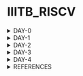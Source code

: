 # IIITB_RISCV


<details>
    
<summary>DAY-0</summary>

# DAY-0

# Installation of Tools

Follow the below commands for installation of tools.

```
git clone https://github.com/kunalg123/riscv_workshop_collaterals.git
cd riscv_workshop_collaterals
chmod +x run.sh
./run.sh

cd ~/riscv_toolchain/iverilog/
git checkout --track -b v10-branch origin/v10-branch
git pull 
chmod 777 autoconf.sh 
./autoconf.sh 
./configure 
make
sudo make install

gedit .bashrc
export PATH="/home/amith/riscv_toolchain/riscv64-unknown-elf-gcc-8.3.0-2019.08.0-x86_64-linux-ubuntu14/bin:$PATH" 
source .bashrc
```

</details>

<details>
    
<summary>DAY-1</summary>

# DAY-1
## Introduction to RISC-V ISA and GNU compiler toolchain

RISC-V (pronounced "risk-five") is an open-source instruction set architecture (ISA) that is designed to be simple, extensible, and modular. It is often referred to as a "free and open RISC instruction set architecture," as it is not encumbered by patents or proprietary restrictions, allowing anyone to use, modify, and contribute to its development.

The C program is compiled into RISC-V assembly language program, this assembly language program is converted into machine level program, which is binary language program. These binary bits will be executed into this particular layout seen in the image below.The Risc-V architecture is implemented by the given RTL (picorv32 cpu core).

![image](https://github.com/amith-bharadwaj/iiitb_asic_class/assets/84613258/ff4b5316-9ea3-4eb9-bc8d-1dc3c3222c02)

The application software will run on the hardware by the given flow.Apps enter into the block of system software, this block converts into the binary language, the system software block contains OS,Compiler and Assembler.OS handles IO operations,allocates memory and performs low level system functions.
The output of the OS are small chunks of C,C++ or Java language, these are taken by the compiler and converted into instructions.Depending on the hardware the format or syntax of the instructions will change. Then the assembler will convert these instructions into binary language program.This binary language is fed to the hardware.Then RTL implementation is done and the synthesized netlist is obtained.

![image](https://github.com/amith-bharadwaj/iiitb_asic_class/assets/84613258/0df7f17d-6217-4ebe-9496-4283764b8803)

![image](https://github.com/amith-bharadwaj/iiitb_asic_class/assets/84613258/982be285-c03e-4496-aa2d-40e9c3fc454e)

## LAB work for RISC-V software toolchain

Let us execute a simple program which computes sum from 1 to a given number N.

```
gedit sum1ton.c
gcc sum1ton.c
./a.out
```

![image](https://github.com/amith-bharadwaj/iiitb_asic_class/assets/84613258/b1799e88-2b3b-40c6-a8cd-1bc384aaffdc)


![image](https://github.com/amith-bharadwaj/iiitb_asic_class/assets/84613258/2405e1cf-0f84-4390-a06d-b97ebbc33df2)

Now let us compile it with risv compiler

```
riscv64-unknown-elf-gcc -O1 -mabi=lp64 -march=rv64i -o sum1ton.o sum1ton.c
```
![image](https://github.com/amith-bharadwaj/iiitb_asic_class/assets/84613258/531aec9c-25d6-4fc7-89eb-b2fc4b312e47)

It will generate the file sum1ton.o, let us go to another tab and run the following commands.

```
riscv64-unknown-elf-objdump -d sum1ton.o | less
```
It will give us a bunch of assembly language code.

We need to look for main section.

```
/main
```
Here we can see 15 instructions which came out when we used the previous commands.Since it is a byte instruction, it always increments by 4.

![image](https://github.com/amith-bharadwaj/iiitb_asic_class/assets/84613258/17fd6343-fbe1-43e1-816c-e7e5d0766c6c)

Now, let us run the command with -ofast.

```
riscv64-unknown-elf-gcc -Ofast -mabi=lp64 -march=rv64i -o sum1ton.o sum1ton.c

```
Here we can see that 12 instructions were produced.

![image](https://github.com/amith-bharadwaj/iiitb_asic_class/assets/84613258/980923ad-7fee-4096-b298-8c1797c33bdd)

### Spike simulation and Debug.

Now let us observe the output using spike

```
riscv64-unknown-elf-gcc -ofast -mabi=lp64 -march=rv64i -o sum1ton.o sum1ton.c
spike pk sum1ton.o
```

![image](https://github.com/amith-bharadwaj/RISCV_ISA/assets/84613258/f4c3d309-97ba-4830-9b16-65b2612d4d61)

The below command is used for debuging line by line.
```
spike -d pk sum1ton.o
```

**LUI**: The "LUI" instruction in RISC-V stands for "Load Upper Immediate." It's used to load an immediate value into the upper 20 bits of a 32-bit register, with the lower 12 bits being filled with zeros. Here's the general format of the LUI instruction:

![image](https://github.com/amith-bharadwaj/RISCV_ISA/assets/84613258/0f14b940-23cd-477c-b36e-99b87a8edff8)

**ADDI**: The "ADDI" instruction in RISC-V stands for "Add Immediate." It's used to add an immediate value to the value in a register and store the result back in the destination register. Here's the general format of the ADDI instruction:

![image](https://github.com/amith-bharadwaj/RISCV_ISA/assets/84613258/887aa66e-dfad-4fef-b8b0-642c3e80f58a)

## 64 Bit Number System for unsigned numbers and signed numbers

In a 64-bit computer architecture,

**Byte:**
        A "byte" in a 64-bit architecture consists of 8 bits, just like in other architectures.
        Each byte can represent a range of values from 0 to 255 (2^8 - 1).
        Bytes are fundamental units of storage and data representation, commonly used for characters, numbers, and other small data units.
        For example, a single ASCII character like 'A' is represented by a byte.

**Word:**
        In a 64-bit architecture, a "word" typically refers to a unit of data that is 64 bits, or 8 bytes.
        This size is often chosen to match the size of the processor's general-purpose registers, enabling efficient processing of data.
        Words are commonly used for integer arithmetic, memory addressing, and data manipulation operations.

**Double Word:** In a 64-bit architecture, a "double word" is a unit of data that is twice the size of a word, hence 128 bits or 16 bytes.Double words are used for larger data structures, floating-point numbers, and certain specialized operations that require more storage space.

        
![image](https://github.com/amith-bharadwaj/RISCV_ISA/assets/84613258/b2e2a8db-c052-4aac-ae13-22d5780536ee)

Here below we can see the representation of unsigned numbers in 64 bit architecture.

![image](https://github.com/amith-bharadwaj/IIITB_RISCV/assets/84613258/38c73c57-49dd-4498-b9c0-27e5186db566)

The format and memory for different data types are given below.

![image](https://github.com/amith-bharadwaj/IIITB_RISCV/assets/84613258/094579d4-2127-4602-a157-21563d46535f)

</details>

<details>
    
<summary>DAY-2</summary>

# DAY-2
## Application Binary Interface

The Application Binary Interface (ABI) for the RISC-V architecture defines a set of rules and conventions for the interaction between software components at the binary level. It encompasses how functions are called, how data is represented and manipulated, how memory is managed, and how system calls are made. The RISC-V ABI ensures compatibility and interoperability between different software modules, making it possible for programs to work seamlessly on different systems that adhere to the same ABI.

![image](https://github.com/amith-bharadwaj/IIITB_RISCV/assets/84613258/1f14cdec-d0cc-498f-b0a6-4f8a1e3f118a)

### Memory Allocation 

There are two different ways to load the data into registers,the data can be loaded directly to registers but as we dont have large number of registers, we can load the data into the memory and then from memory we can load the data into the registers.

![image](https://github.com/amith-bharadwaj/IIITB_RISCV/assets/84613258/982bd744-0e8d-45ba-b862-419dcdd9e2a1)

RiscV belongs to little-endian memory addressing system.Little-endian memory addressing is a way of organizing and storing data in computer memory where the least significant byte (LSB) of a multi-byte value is stored at the lowest memory address, while the most significant byte (MSB) is stored at a higher memory address.This byte order is opposite to big-endian memory addressing.

![image](https://github.com/amith-bharadwaj/IIITB_RISCV/assets/84613258/53829752-ee0f-4170-a491-724a64ded03f)

**ld:** This mnemonic stands for "load double-word." It's an instruction used to load a 64-bit (8-byte) value from memory into a register.

**x8:** This is the destination register where the loaded value will be stored. In RISC-V assembly language, registers are denoted by the "x" prefix followed by a number (e.g., x0, x1, x2, ..., x31).

**16:** This is the immediate offset value, which indicates the offset from the address stored in register x23. The offset is added to the address in x23 to calculate the memory address from which the value will be loaded.

**(x23):** This indicates that the address to be used for loading the value is stored in register x23. x23 is the base register, and the offset is added to its value to compute the effective memory address.
    
![image](https://github.com/amith-bharadwaj/IIITB_RISCV/assets/84613258/82e52cc8-7eb7-49dc-b5be-7993857d3412)

The format of instruction can be seen below.

![image](https://github.com/amith-bharadwaj/IIITB_RISCV/assets/84613258/5bb365b1-f46c-4e87-a65c-fc398499e059)

The add instruction below performs the addition operation by adding the values stored in registers x24 and x8 together. The result of the addition is then stored back in register x8, overwriting the previous value.

![image](https://github.com/amith-bharadwaj/IIITB_RISCV/assets/84613258/b9cbd593-8d84-4d53-9701-7b8b10baa843)


![image](https://github.com/amith-bharadwaj/IIITB_RISCV/assets/84613258/d17f8452-72fa-496c-bea4-fa210881d1fc)

The below image shows the different ABI names,registers and its usages.
![image](https://github.com/amith-bharadwaj/IIITB_RISCV/assets/84613258/d2614bb0-4fb3-4fbb-b747-437924e937fb)

## Lab Work using ABI function calls

Let us perform the lab to rewrite c program in asm language.The main c program passes a0 and a1 to ASM block and the ASM returns a0 back to the main c program.

![image](https://github.com/amith-bharadwaj/IIITB_RISCV/assets/84613258/c231b772-fe51-484c-b5c6-3fd9c8ee9478)

The algorithm for the operation of program can be seen below.

![image](https://github.com/amith-bharadwaj/IIITB_RISCV/assets/84613258/1b55a7fc-b712-4c4a-b659-1a659298a999)

This is 1to9_custom.c file 

![image](https://github.com/amith-bharadwaj/IIITB_RISCV/assets/84613258/4da8461e-3ac1-4073-abda-b0268e556984)

This is load.S file

![image](https://github.com/amith-bharadwaj/IIITB_RISCV/assets/84613258/68ef46f8-b98c-42cb-b4c6-d5900efb0447)

The execution of the program is performed.
```
riscv64-unknown-elf-gcc -Ofast -mabi=lp64 -march=rv64i -o 1to9_custom.o 1to9_custom.c load.S
spike pk 1to9_custom.o
riscv64-unknown-elf-objdump -d 1to9_custom.o |less
```

![image](https://github.com/amith-bharadwaj/IIITB_RISCV/assets/84613258/9d5624c4-ab71-4b22-9a83-e2a330cc4191)

## Lab to run C program on RISC-V CPU
We will load the hex format of C Program to the RISC-V CPU which is written in verilog and the end result is displayed.

![image](https://github.com/amith-bharadwaj/IIITB_RISCV/assets/84613258/173e1d5e-2d97-4370-b67b-4acd8092f082)

Follow the below commands to run the program.

```
chmod rv32im.sh
./rv32im.sh
```
![image](https://github.com/amith-bharadwaj/IIITB_RISCV/assets/84613258/11ddb3bb-27fd-4ae0-b01b-a5b25084ebab)


</details>

<details>
    
<summary>DAY-3</summary>

# DAY-3
# Digital Logic with TL-verilog and MakerChip

**Logic Gates** : Logic gates are fundamental building blocks of digital circuits that perform logical operations on one or more binary inputs (usually represented as 0 or 1) to produce a binary output. These gates implement basic logical functions and are the foundation of all digital systems and computers.

![Screenshot from 2023-08-20 22-45-39](https://github.com/amith-bharadwaj/IIITB_RISCV/assets/84613258/2d0c3c6b-cce4-4b0c-aa62-257f9a5c623c)

**Combinational Circuit** : A combinational circuit is a type of digital circuit in which the output is solely determined by the current input values, without any consideration of previous inputs or circuit states. In other words, the output of a combinational circuit depends only on the instantaneous values of its input signals, and there is no concept of memory or feedback within the circuit. Combinational circuits are widely used in digital systems for tasks such as arithmetic operations, data manipulation, and logic processing.

![image](https://github.com/amith-bharadwaj/IIITB_RISCV/assets/84613258/c1554765-ea65-4b0d-a4c0-3b4b6d9a6992)

Adder

![image](https://github.com/amith-bharadwaj/IIITB_RISCV/assets/84613258/e923ea4f-f6ba-4ea5-9989-301f031339ca)

Boolean Operator

![image](https://github.com/amith-bharadwaj/IIITB_RISCV/assets/84613258/97c73212-01ba-44e3-a320-91baac99dad9)

Multiplexer

![Screenshot from 2023-08-20 22-58-39](https://github.com/amith-bharadwaj/IIITB_RISCV/assets/84613258/98e0e463-386e-43ff-ab0d-fc75932a46d2)

Chaining Ternary Operator

![Screenshot from 2023-08-20 23-04-09](https://github.com/amith-bharadwaj/IIITB_RISCV/assets/84613258/911f4d64-9c85-465b-adcf-c3633c69015f)

#### MakerChip

Makerchip is a popular online Integrated Development Environment (IDE) primarily focused on digital design and hardware description languages (HDLs). It's designed to facilitate the design, simulation, and verification of digital circuits and systems.

**Pythagorean Example**

![Screenshot from 2023-08-20 23-29-46](https://github.com/amith-bharadwaj/IIITB_RISCV/assets/84613258/b2f7e54d-ad08-49c5-a14a-1cc687a3ae64)

#### Combinational Logic

Task 1: Inverter

![Screenshot from 2023-08-20 23-39-11](https://github.com/amith-bharadwaj/IIITB_RISCV/assets/84613258/4109d792-b6d8-41b9-a04c-74a23ba03e24)

Task 2: AND Logic circuit 

![Screenshot from 2023-08-20 23-41-10](https://github.com/amith-bharadwaj/IIITB_RISCV/assets/84613258/17943c26-a4dc-49e1-ae35-8d2dfaca1bde)

Task 3: Vectors

$out[4:0] will create a vector of 5 bits.Arithmetic operators on vectors will act as binary numbers. 

![Screenshot from 2023-08-20 23-45-49](https://github.com/amith-bharadwaj/IIITB_RISCV/assets/84613258/167b60b0-0fb1-4308-ae16-8933b16e2856)

![Screenshot from 2023-08-20 23-47-58](https://github.com/amith-bharadwaj/IIITB_RISCV/assets/84613258/bdf843a6-d4cb-4016-9896-419633010589)

Task 4 : Multiplexer

![Screenshot from 2023-08-20 23-48-53](https://github.com/amith-bharadwaj/IIITB_RISCV/assets/84613258/17e1db43-818d-4671-b71c-2d54c2e4e219)

![Screenshot from 2023-08-20 23-52-27](https://github.com/amith-bharadwaj/IIITB_RISCV/assets/84613258/b5eda7f8-1aa8-4f54-b040-ba49a6aae014)

Multiplexer using vectors

![Screenshot from 2023-08-20 23-54-36](https://github.com/amith-bharadwaj/IIITB_RISCV/assets/84613258/598e0681-8812-454f-8866-a41a359f3170)

Task 5: Combinational Calculator

This circuit implements a calculator that can perform +,-,*,/ on two input values.

![Screenshot from 2023-08-20 23-59-43](https://github.com/amith-bharadwaj/IIITB_RISCV/assets/84613258/790dca5b-14bf-4e9c-ac1a-cd45ada9c6f7)

![Screenshot from 2023-08-21 00-16-27](https://github.com/amith-bharadwaj/IIITB_RISCV/assets/84613258/68075105-8e82-4f62-b808-37a66b3e38c7)

#### Sequential Logic

Sequential logic refers to a type of digital logic circuit or system in which the output is determined not only by the current inputs but also by the history of inputs.In sequential logic, the circuit contains memory elements such as flip-flops or registers that store information and maintain a state. This stored information influences how the circuit responds to subsequent inputs. The concept of time or clock signal is crucial in sequential logic, as it dictates when the stored information is updated and when new computations can take place.

Example: Fibbonaci series with Reset

![image](https://github.com/amith-bharadwaj/IIITB_RISCV/assets/84613258/c0612a9d-880e-4cd4-8f8d-0f04c23f98b7)

![image](https://github.com/amith-bharadwaj/IIITB_RISCV/assets/84613258/d10be0fc-2f15-4e61-8ea0-12a6ac764e5c)

Task 1: Counter

![image](https://github.com/amith-bharadwaj/IIITB_RISCV/assets/84613258/55945da3-25dd-4766-a454-06ff83859664)

The TLV code for performing the counter operation is given below.
```
$cnt[31:0] = $reset ? 0 : (1 + >>1$cnt);
```
![image](https://github.com/amith-bharadwaj/IIITB_RISCV/assets/84613258/9ccc748c-75e7-4bed-aab6-f910616ac72e)

Task 2: Our task is to perform a sequential calculator operation.This calculator should remember the last result and use it for the next calculation.

![image](https://github.com/amith-bharadwaj/IIITB_RISCV/assets/84613258/97287d00-b851-4044-925e-eddbba7bb0e8)

![image](https://github.com/amith-bharadwaj/IIITB_RISCV/assets/84613258/173d9ac8-065e-4aab-b41b-318403e0c397)

## Pipelining

Pipelining in refers to a design methodology employed in digital integrated circuit (IC) development to enhance the throughput and performance of sequential operations. It involves breaking down a complex computation or task into smaller, discrete stages, each of which can be executed concurrently by separate hardware modules. These stages are interconnected in a serial manner, creating a pipeline that allows new operations to enter the pipeline before previous ones have completed.

The primary objective of pipelining is to minimize the idle time of hardware resources and maximize overall system throughput. By enabling multiple tasks to be processed simultaneously at different pipeline stages, the effective utilization of resources is improved, resulting in faster execution times for a sequence of operations.However,pipelining introduces additional challenges such as data hazards, control hazards, and inter-stage synchronization.

![image](https://github.com/amith-bharadwaj/IIITB_RISCV/assets/84613258/bad4f649-b01c-43b1-8e9c-6e8c0ce9ec43)


![image](https://github.com/amith-bharadwaj/IIITB_RISCV/assets/84613258/33442b80-9a8c-409d-a963-a95e0facf416)


![image](https://github.com/amith-bharadwaj/IIITB_RISCV/assets/84613258/080272e0-d3ef-479c-b3e3-f2f865fdbdff)

![image](https://github.com/amith-bharadwaj/IIITB_RISCV/assets/84613258/e8a0fa5a-2732-42c8-b7bb-852a2c98ca92)

![image](https://github.com/amith-bharadwaj/IIITB_RISCV/assets/84613258/7e7452c8-ca42-4e59-8beb-917e658813b0)

![image](https://github.com/amith-bharadwaj/IIITB_RISCV/assets/84613258/f3941be2-d161-4a4e-8637-61ec5c3e3e42)

Let us perform the pipelining of error conditions.

![image](https://github.com/amith-bharadwaj/IIITB_RISCV/assets/84613258/dbfa03ed-45bb-46c5-a38a-7f595127295c)

Task: Pipelining of Calculator and Counter

![image](https://github.com/amith-bharadwaj/IIITB_RISCV/assets/84613258/b2052e95-2767-4bff-928d-d1011e05c58a)

![image](https://github.com/amith-bharadwaj/IIITB_RISCV/assets/84613258/37a6cdbc-1c84-47ba-b650-b99ef615c797)

Task: Cycle Calculator

![image](https://github.com/amith-bharadwaj/IIITB_RISCV/assets/84613258/f2ee4269-0a4d-4ea6-928d-8ee97759d746)
The TLV code is given below.

```
|calc
      @1
         
        $reset = *reset;
        $val1[31:0] = >>2$out[31:0] ;
        $val2[31:0] = $rand2[3:0];
        $sum[31:0] = $val1[31:0] + $val2[31:0];
        $diff[31:0] = $val1[31:0] - $val2[31:0];
        $prod[31:0] = $val1[31:0] * $val2[31:0];
        $quot[31:0] = $val1[31:0] / $val2[31:0];
        $valid = $reset ? 0 : (>>1$valid + 1);
      @2
        $out[31:0] = ($reset | ~($valid))  ? 32'h0 : ($op[1] ? ($op[0] ? $div : $prod):($op[0] ? $diff : $sum));

        
 
```

![image](https://github.com/amith-bharadwaj/IIITB_RISCV/assets/84613258/ff8e85d3-1f03-4433-ad5d-8e7b007ad678)

## Validity

In Transaction-Level Verilog (TL-Verilog), which is an extension of the Verilog hardware description language (HDL), "validity" refers to the concept of indicating whether a piece of data is valid or not. TL-Verilog is designed to facilitate high-level modeling and rapid design entry, particularly for transaction-level modeling.

![image](https://github.com/amith-bharadwaj/IIITB_RISCV/assets/84613258/23133cdb-8b66-43a5-bd38-9d060f0f1df5)

### Clock Gating

Clock gating is a power-saving technique used in digital circuit design to reduce dynamic power consumption by selectively controlling the clock signal to specific circuit elements or modules. The primary goal of clock gating is to save power by stopping the clock signal from reaching parts of the circuit that are not currently active or performing useful computation.

![image](https://github.com/amith-bharadwaj/IIITB_RISCV/assets/84613258/ad5ebcbb-6fff-406c-a6ed-38f640feb825)

Exercise 1: Distance Accumulator

![image](https://github.com/amith-bharadwaj/IIITB_RISCV/assets/84613258/2661aebd-ab3d-4791-a547-2c9b80f1a54f)

![image](https://github.com/amith-bharadwaj/IIITB_RISCV/assets/84613258/8caeb14a-26b3-405e-bdff-0343e01ed905)

![image](https://github.com/amith-bharadwaj/IIITB_RISCV/assets/84613258/4d147b37-36b8-44bd-9351-87e9b597973f)

![image](https://github.com/amith-bharadwaj/IIITB_RISCV/assets/84613258/aa5e06e1-5c4e-4346-afd0-e9763a7130f6)

![image](https://github.com/amith-bharadwaj/IIITB_RISCV/assets/84613258/46aff40e-5d8e-4de6-81c6-1fedd32c25c4)

Exercise 2: Cycle Calculator with Validity

![image](https://github.com/amith-bharadwaj/IIITB_RISCV/assets/84613258/58913fc5-c379-4fa5-8673-0ab4b24d792b)

![image](https://github.com/amith-bharadwaj/IIITB_RISCV/assets/84613258/3cc36546-b378-49b4-92d6-1fcc40ef3b90)

Calculator with single value memory 

![image](https://github.com/amith-bharadwaj/IIITB_RISCV/assets/84613258/72abac6c-b4e7-45c5-840b-d688ab4a93e2)

![image](https://github.com/amith-bharadwaj/IIITB_RISCV/assets/84613258/e718ffa0-e7da-488f-8ed4-cf532aaab61b)


</details>


<details>
    
<summary>DAY-4</summary>

## RISC-V Micro Architecture

### RISC-V Block Diagram

![image](https://github.com/amith-bharadwaj/IIITB_RISCV/assets/84613258/9348ff29-26f3-4a53-8709-17a80284fab7)

1.The **Program Counter** (PC) serves as a specialized register within a CPU, tasked with keeping a record of the memory address pertaining to the upcoming instruction set for fetching and execution. It undergoes incremental updates as instructions are fetched, and it plays a role in indicating the address to the instruction memory, thereby facilitating the retrieval of the subsequent instruction within the program sequence.

2.The **Instruction Decoder** takes form as an internal circuit embedded within the CPU, responsible for the interpretation of machine instructions obtained from memory. It translates the binary representation of the instruction into control signals that oversee the functioning of other CPU components, ensuring the execution of the instruction itself.

3.Functioning as a storage module, the **Instruction Memory** safeguards the program's machine instructions. This section, often set as read-only, harbors the binary instructions that the CPU retrieves and deciphers. The program counter works in conjunction with the instruction memory to determine the address from which the following instruction should be retrieved.

4.The **Data Memory** operates as a storage component designated for containing data manipulated by instructions during program execution. Unlike instruction memory, data memory permits both reading and writing. It holds variables, data arrays, and other pertinent information crucial for the program's execution.

5.The **Arithmetic Logic Unit (ALU)** stands as a pivotal digital circuit situated within the CPU. It takes charge of conducting arithmetic and logical operations on data. Its repertoire spans various tasks such as addition, subtraction, multiplication, division, bitwise operations (AND, OR, XOR), and comparisons. The outcomes generated by the ALU fuel an array of computations as prescribed by the instructions.

6.The **Read Register File** functions as a constituent that stores an ensemble of registers employed to house data during instruction execution. Instructions often involve extracting data from these registers. Specific registers are designated by the instruction for data retrieval, and the data sourced from these registers can function as operands for operations executed by the ALU or other components.

7.The **Write Register File** shoulders the responsibility of capturing the outcomes of operations and storing them back into registers. Following the execution of an instruction, the outcomes are frequently inscribed back into the register file. This practice guarantees that the revised data stands ready for ensuing instructions.

The harmonious collaboration of these elements facilitates the execution of machine instructions within a CPU. The program counter guides the procedure of instruction acquisition, the instruction decoder translates instructions, the ALU carries out mathematical operations, the register files preserve data, and the memory components provide storage and retrieval of data. This orchestration permits the CPU to adeptly undertake the responsibilities stipulated by a program's instructions.

### Fetch and Decode

This is how the PC gets incremented and how the reset makes the PC to 0.

![image](https://github.com/amith-bharadwaj/IIITB_RISCV/assets/84613258/c26c0489-262c-4bc2-8602-5557d9ff0ddc)

![image](https://github.com/amith-bharadwaj/IIITB_RISCV/assets/84613258/8e1dcdd5-438d-48e5-b465-0abb054e2d57)

Let us execute the fetch program.
![image](https://github.com/amith-bharadwaj/IIITB_RISCV/assets/84613258/4dac3b48-3971-4cf1-8ce2-8a003334db9e)
![image](https://github.com/amith-bharadwaj/IIITB_RISCV/assets/84613258/8aea44a3-a2be-4fbf-9f45-7fc7e325022e)
![image](https://github.com/amith-bharadwaj/IIITB_RISCV/assets/84613258/bfe050f9-4fff-47b1-9084-c9d055e88a43)

Let us move on to the Decode logic.

![image](https://github.com/amith-bharadwaj/IIITB_RISCV/assets/84613258/533b8b15-e779-4aba-8090-63b8a90337c8)

![image](https://github.com/amith-bharadwaj/IIITB_RISCV/assets/84613258/6bad2712-fa7f-4708-be55-e183630c4532)

![image](https://github.com/amith-bharadwaj/IIITB_RISCV/assets/84613258/6ea43706-85b7-4cac-a673-92f51e0696d7)

![image](https://github.com/amith-bharadwaj/IIITB_RISCV/assets/84613258/b5c38269-7322-44ae-8274-80a1b50b7db9)

### Risc-V Control logic

Let us perform the lab for register file read logic.

![image](https://github.com/amith-bharadwaj/IIITB_RISCV/assets/84613258/b08a7c53-e262-4eb9-a5dc-005d205851cd)
![image](https://github.com/amith-bharadwaj/IIITB_RISCV/assets/84613258/7d3303ab-2b25-4b9a-8449-facd54381566)

![image](https://github.com/amith-bharadwaj/IIITB_RISCV/assets/84613258/b4ca4ab4-e62c-4f0b-b8c4-b0f75149c7a7)


</details>

<details>
    
<summary>REFERENCES</summary>

# REFERENCES

1. https://www.vsdiat.com/
2. https://github.com/kunalg123/vsdflow
3. https://teamvlsi.com
4. https://vlsiverify.com/verilog
5. https://github.com/stevehoover/RISC-V_MYTH_Workshop



</details>
